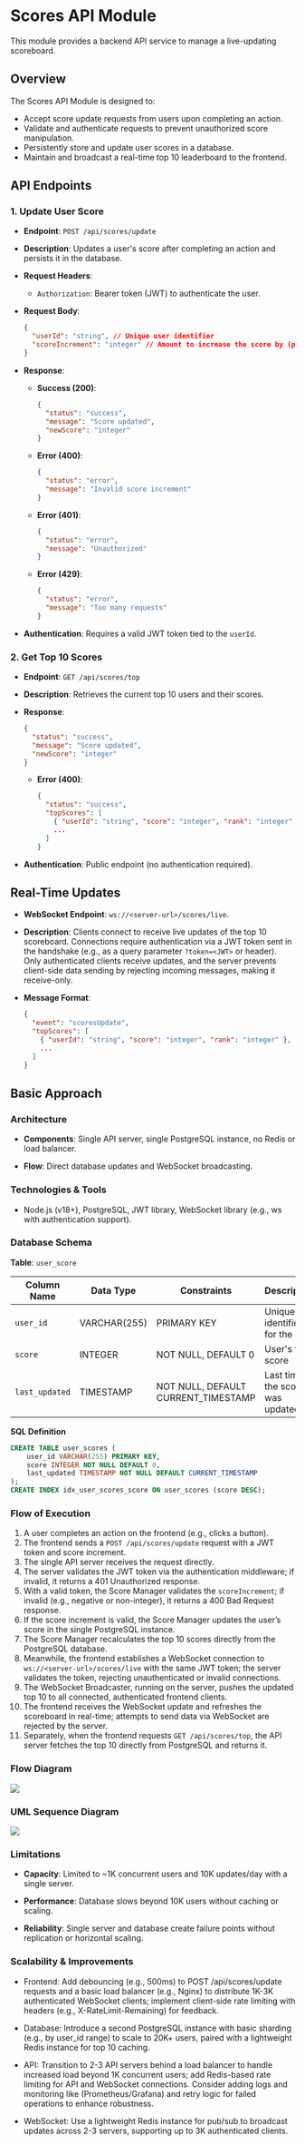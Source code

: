# Scores API Module

This module provides a backend API service to manage a live-updating scoreboard.

## Overview

The Scores API Module is designed to:

- Accept score update requests from users upon completing an action.
- Validate and authenticate requests to prevent unauthorized score manipulation.
- Persistently store and update user scores in a database.
- Maintain and broadcast a real-time top 10 leaderboard to the frontend.

## API Endpoints

### 1. Update User Score

- **Endpoint**: `POST /api/scores/update`

- **Description**: Updates a user's score after completing an action and persists it in the database.

- **Request Headers**:

  - `Authorization`: Bearer token (JWT) to authenticate the user.

- **Request Body**:

  ```json
  {
    "userId": "string", // Unique user identifier
    "scoreIncrement": "integer" // Amount to increase the score by (positive integer)
  }
  ```

- **Response**:

  - **Success (200)**:

    ```json
    {
      "status": "success",
      "message": "Score updated",
      "newScore": "integer"
    }
    ```

  - **Error (400)**:

    ```json
    {
      "status": "error",
      "message": "Invalid score increment"
    }
    ```

  - **Error (401)**:

    ```json
    {
      "status": "error",
      "message": "Unauthorized"
    }
    ```

  - **Error (429)**:

    ```json
    {
      "status": "error",
      "message": "Too many requests"
    }
    ```

- **Authentication**: Requires a valid JWT token tied to the `userId`.

### 2. Get Top 10 Scores

- **Endpoint**: `GET /api/scores/top`

- **Description**: Retrieves the current top 10 users and their scores.

- **Response**:

  ```json
  {
    "status": "success",
    "message": "Score updated",
    "newScore": "integer"
  }
  ```

  - **Error (400)**:

    ```json
    {
      "status": "success",
      "topScores": [
        { "userId": "string", "score": "integer", "rank": "integer" },
        ...
      ]
    }
    ```

- **Authentication**: Public endpoint (no authentication required).

## Real-Time Updates

- **WebSocket Endpoint**: `ws://<server-url>/scores/live`.

- **Description**: Clients connect to receive live updates of the top 10 scoreboard. Connections require authentication via a JWT token sent in the handshake (e.g., as a query parameter `?token=<JWT>` or header). Only authenticated clients receive updates, and the server prevents client-side data sending by rejecting incoming messages, making it receive-only.

- **Message Format**:

  ```json
  {
    "event": "scoresUpdate",
    "topScores": [
      { "userId": "string", "score": "integer", "rank": "integer" },
      ...
    ]
  }
  ```

## Basic Approach

### Architecture

- **Components**: Single API server, single PostgreSQL instance, no Redis or load balancer.

- **Flow**: Direct database updates and WebSocket broadcasting.

### Technologies & Tools

- Node.js (v18+), PostgreSQL, JWT library, WebSocket library (e.g., ws with authentication support).

### Database Schema

**Table**: `user_score`

| Column Name    | Data Type    | Constraints                         | Description                     |
| -------------- | ------------ | ----------------------------------- | ------------------------------- |
| `user_id`      | VARCHAR(255) | PRIMARY KEY                         | Unique identifier for the user  |
| `score`        | INTEGER      | NOT NULL, DEFAULT 0                 | User's total score              |
| `last_updated` | TIMESTAMP    | NOT NULL, DEFAULT CURRENT_TIMESTAMP | Last time the score was updated |

**SQL Definition**

```sql
CREATE TABLE user_scores (
    user_id VARCHAR(255) PRIMARY KEY,
    score INTEGER NOT NULL DEFAULT 0,
    last_updated TIMESTAMP NOT NULL DEFAULT CURRENT_TIMESTAMP
);
CREATE INDEX idx_user_scores_score ON user_scores (score DESC);
```

### Flow of Execution

1. A user completes an action on the frontend (e.g., clicks a button).
2. The frontend sends a `POST /api/scores/update` request with a JWT token and score increment.
3. The single API server receives the request directly.
4. The server validates the JWT token via the authentication middleware; if invalid, it returns a 401 Unauthorized response.
5. With a valid token, the Score Manager validates the `scoreIncrement`; if invalid (e.g., negative or non-integer), it returns a 400 Bad Request response.
6. If the score increment is valid, the Score Manager updates the user’s score in the single PostgreSQL instance.
7. The Score Manager recalculates the top 10 scores directly from the PostgreSQL database.
8. Meanwhile, the frontend establishes a WebSocket connection to `ws://<server-url>/scores/live` with the same JWT token; the server validates the token, rejecting unauthenticated or invalid connections.
9. The WebSocket Broadcaster, running on the server, pushes the updated top 10 to all connected, authenticated frontend clients.
10. The frontend receives the WebSocket update and refreshes the scoreboard in real-time; attempts to send data via WebSocket are rejected by the server.
11. Separately, when the frontend requests `GET /api/scores/top`, the API server fetches the top 10 directly from PostgreSQL and returns it.

### Flow Diagram

![](flow-diagram-simple.svg)

### UML Sequence Diagram

![](uml-sequence-diagram-simple.svg)

### Limitations

- **Capacity**: Limited to ~1K concurrent users and 10K updates/day with a single server.

- **Performance**: Database slows beyond 10K users without caching or scaling.

- **Reliability**: Single server and database create failure points without replication or horizontal scaling.

### Scalability & Improvements

- Frontend: Add debouncing (e.g., 500ms) to POST /api/scores/update requests and a basic load balancer (e.g., Nginx) to distribute 1K-3K authenticated WebSocket clients; implement client-side rate limiting with headers (e.g., X-RateLimit-Remaining) for feedback.

- Database: Introduce a second PostgreSQL instance with basic sharding (e.g., by user_id range) to scale to 20K+ users, paired with a lightweight Redis instance for top 10 caching.

- API: Transition to 2-3 API servers behind a load balancer to handle increased load beyond 1K concurrent users; add Redis-based rate limiting for API and WebSocket connections. Consider adding logs and monitoring like (Prometheus/Grafana) and retry logic for failed operations to enhance robustness.

- WebSocket: Use a lightweight Redis instance for pub/sub to broadcast updates across 2-3 servers, supporting up to 3K authenticated clients.
